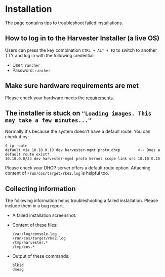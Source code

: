 # Installation

The page contains tips to troubleshoot failed installations.

## How to log in to the Harvester Installer (a live OS)

Users can press the key combination `CTRL + ALT + F2` to switch to another TTY and log in with the following credential:

- User: `rancher`
- Password: `rancher`

## Make sure hardware requirements are met

Please check your hardware meets the [requirements](../index.md#hardware-requirements).

## The installer is stuck on `"Loading images. This may take a few minutes..."`

Normally it's because the system doesn't have a default route. You can check it by:

```console
$ ip route
default via 10.10.0.10 dev harvester-mgmt proto dhcp        <-- Does a default route exist?
10.10.0.0/24 dev harvester-mgmt proto kernel scope link src 10.10.0.15
```

Please check your DHCP server offers a default route option.
Attaching content of `/run/cos/target/rke2.log` is helpful too.

## Collecting information

The following information helps troubleshooting a failed installation. Please include them in a bug report.

- A failed installation screenshot.
- Content of these files:
  
    ```
    /var/log/console.log
    /run/cos/target/rke2.log
    /tmp/harvester.*
    /tmp/cos.*
    ```

- Output of these commands:

    ```
    blkid
    dmesg
    ```
